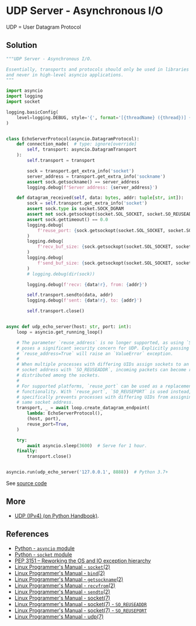 # UDP Server - Asynchronous I/O

UDP = User Datagram Protocol

## Solution

```python
"""UDP Server - Asynchronous I/O.

Essentially, transports and protocols should only be used in libraries and frameworks
and never in high-level asyncio applications.
"""

import asyncio
import logging
import socket

logging.basicConfig(
    level=logging.DEBUG, style='{', format='[{threadName} ({thread})] {message}'
)


class EchoServerProtocol(asyncio.DatagramProtocol):
    def connection_made(  # type: ignore[override]
        self, transport: asyncio.DatagramTransport
    ):
        self.transport = transport

        sock = transport.get_extra_info('socket')
        server_address = transport.get_extra_info('sockname')
        assert sock.getsockname() == server_address
        logging.debug(f'Server address: {server_address}')

    def datagram_received(self, data: bytes, addr: tuple[str, int]):
        sock = self.transport.get_extra_info('socket')
        assert sock.type is socket.SOCK_DGRAM
        assert not sock.getsockopt(socket.SOL_SOCKET, socket.SO_REUSEADDR)
        assert sock.gettimeout() == 0.0
        logging.debug(
            f'reuse_port: {sock.getsockopt(socket.SOL_SOCKET, socket.SO_REUSEPORT)}'
        )
        logging.debug(
            f'recv_buf_size: {sock.getsockopt(socket.SOL_SOCKET, socket.SO_RCVBUF)}'
        )
        logging.debug(
            f'send_buf_size: {sock.getsockopt(socket.SOL_SOCKET, socket.SO_SNDBUF)}'
        )
        # logging.debug(dir(sock))

        logging.debug(f'recv: {data!r}, from: {addr}')

        self.transport.sendto(data, addr)
        logging.debug(f'sent: {data!r}, to: {addr}')

        self.transport.close()


async def udp_echo_server(host: str, port: int):
    loop = asyncio.get_running_loop()

    # The parameter `reuse_address` is no longer supported, as using `SO_REUSEADDR`
    # poses a significant security concern for UDP. Explicitly passing
    # `reuse_address=True` will raise an `ValueError` exception.
    #
    # When multiple processes with differing UIDs assign sockets to an identical UDP
    # socket address with `SO_REUSEADDR`, incoming packets can become randomly
    # distributed among the sockets.
    #
    # For supported platforms, `reuse_port` can be used as a replacement for similar
    # functionality. With `reuse_port`, `SO_REUSEPORT` is used instead, which
    # specifically prevents processes with differing UIDs from assigning sockets to the
    # same socket address.
    transport, _ = await loop.create_datagram_endpoint(
        lambda: EchoServerProtocol(),
        (host, port),
        reuse_port=True,
    )

    try:
        await asyncio.sleep(3600)  # Serve for 1 hour.
    finally:
        transport.close()


asyncio.run(udp_echo_server('127.0.0.1', 8888))  # Python 3.7+
```

See [source code](https://github.com/leven-cn/python-cookbook/blob/main/examples/core/udp_server_asyncio.py)

## More

- [UDP (IPv4) (on Python Handbook)](https://leven-cn.github.io/python-handbook/recipes/core/udp_ipv4).

## References

- [Python - `asyncio` module](https://docs.python.org/3/library/asyncio.html)
- [Python - `socket` module](https://docs.python.org/3/library/socket.html)
- [PEP 3151 – Reworking the OS and IO exception hierarchy](https://peps.python.org/pep-3151/)
- [Linux Programmer's Manual - `socket`(2)](https://manpages.debian.org/bullseye/manpages-dev/socket.2.en.html)
- [Linux Programmer's Manual - `bind`(2)](https://manpages.debian.org/bullseye/manpages-dev/bind.2.en.html)
- [Linux Programmer's Manual - `getsockname`(2)](https://manpages.debian.org/bullseye/manpages-dev/getsockname.2.en.html)
- [Linux Programmer's Manual - `recvfrom`(2)](https://manpages.debian.org/bullseye/manpages-dev/recv.2.en.html)
- [Linux Programmer's Manual - `sendto`(2)](https://manpages.debian.org/bullseye/manpages-dev/send.2.en.html)
- [Linux Programmer's Manual - socket(7)](https://manpages.debian.org/bullseye/manpages/socket.7.en.html)
- [Linux Programmer's Manual - socket(7) - `SO_REUSEADDR`](https://manpages.debian.org/bullseye/manpages/socket.7.en.html#SO_REUSEADDR)
- [Linux Programmer's Manual - socket(7) - `SO_REUSEPORT`](https://manpages.debian.org/bullseye/manpages/socket.7.en.html#SO_REUSEPORT)
- [Linux Programmer's Manual - udp(7)](https://manpages.debian.org/bullseye/manpages/udp.7.en.html)
